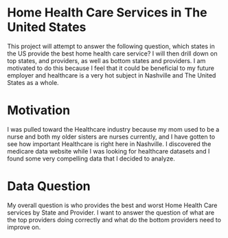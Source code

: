 # Home Health Care Services in The United States

This project will attempt to answer the following question, which states in the US provide the best home health care service? I will then drill down on top states, and providers, as well as bottom states and providers. I am motivated to do this because I feel that it could be beneficial to my future employer and healthcare is a very hot subject in Nashville and The United States as a whole.
# Motivation
I was pulled toward the Healthcare industry because my mom used to be a nurse and both my older sisters are nurses currently, and I have gotten to see how important Healthcare is right here in Nashville. I discovered the medicare data website while I was looking for healthcare datasets and I found some very compelling data that I decided to analyze.
# Data Question
My overall question is who provides the best and worst Home Health Care services by State and Provider. I want to answer the question of what are the top providers doing correctly and what do the bottom providers need to improve on.

